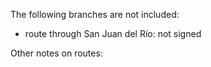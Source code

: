 The following branches are not included:
* route through San Juan del Río: not signed

Other notes on routes:
